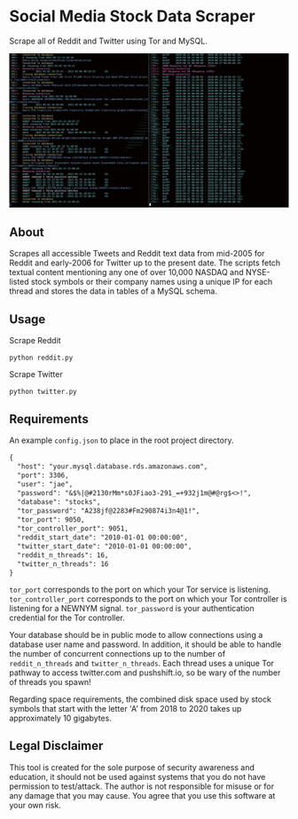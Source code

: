 # Social Media Stock Data Scraper
Scrape all of Reddit and Twitter using Tor and MySQL.

![alt tag](https://github.com/Jaewan-Yun/social_stocks_scraper/blob/main/res/screenshot.png)

## About
Scrapes all accessible Tweets and Reddit text data from mid-2005 for Reddit and early-2006 for Twitter up to the present date. The scripts fetch textual content mentioning any one of over 10,000 NASDAQ and NYSE-listed stock symbols or their company names using a unique IP for each thread and stores the data in tables of a MySQL schema.


## Usage
Scrape Reddit
```
python reddit.py
```

Scrape Twitter
```
python twitter.py
```


## Requirements
An example `config.json` to place in the root project directory.
```
{
  "host": "your.mysql.database.rds.amazonaws.com",
  "port": 3306,
  "user": "jae",
  "password": "&$%|@#2130rMm*s0JFiao3-291_=+932j1m@#@rg$<>!",
  "database": "stocks",
  "tor_password": "A238jf@2283#Fm290874i3n4@1!",
  "tor_port": 9050,
  "tor_controller_port": 9051,
  "reddit_start_date": "2010-01-01 00:00:00",
  "twitter_start_date": "2010-01-01 00:00:00",
  "reddit_n_threads": 16,
  "twitter_n_threads": 16
}
```

`tor_port` corresponds to the port on which your Tor service is listening. `tor_controller_port` corresponds to the port on which your Tor controller is listening for a NEWNYM signal. `tor_password` is your authentication credential for the Tor controller.

Your database should be in public mode to allow connections using a database user name and password. In addition, it should be able to handle the number of concurrent connections up to the number of `reddit_n_threads` and `twitter_n_threads`. Each thread uses a unique Tor pathway to access twitter.com and pushshift.io, so be wary of the number of threads you spawn!

Regarding space requirements, the combined disk space used by stock symbols that start with the letter 'A' from 2018 to 2020 takes up approximately 10 gigabytes.


## Legal Disclaimer
This tool is created for the sole purpose of security awareness and education, it should not be used against systems that you do not have permission to test/attack. The author is not responsible for misuse or for any damage that you may cause. You agree that you use this software at your own risk.

